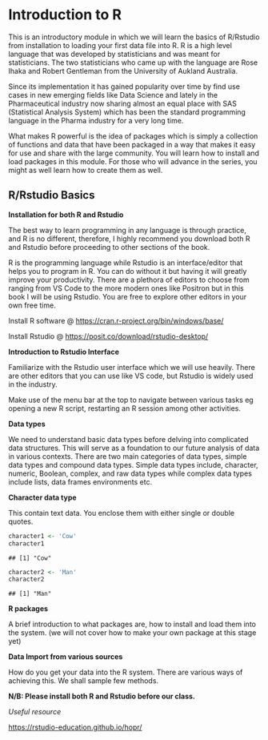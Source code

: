 # Introduction to R 

This is an introductory module in which we will learn the basics of R/Rstudio from installation to loading your first data file into R. R is a high level language that was developed by statisticians and was meant for statisticians. The two statisticians who came up with the language are Rose Ihaka and Robert Gentleman from the University of Aukland Australia. 

Since its implementation it has gained popularity over time by find use cases in new emerging fields like Data Science and lately in the Pharmaceutical industry now sharing almost an equal place with SAS (Statistical Analysis System) which has been the standard programming language in the Pharma industry for a very long time.

What makes R powerful is the idea of packages which is simply a collection of functions and data that have been packaged in a way that makes it easy for use and share with the large community. You will learn how to install and load packages in this module. For those who will advance in the series, you might as well learn how to create them as well.

## R/Rstudio Basics

**Installation for both R and Rstudio**

The best way to learn programming in any language is through practice, and R is no different, therefore, I highly recommend you download both R and Rstudio before proceeding to other sections of the book.

R is the programming language while Rstudio is an interface/editor that helps you to program in R. You can do without it but having it will greatly improve your productivity. There are a plethora of editors to choose from ranging from VS Code to the more modern ones like Positron but in this book I will be using Rstudio. You are free to explore other editors in your own free time.

Install R software @ https://cran.r-project.org/bin/windows/base/

Install Rstudio @ https://posit.co/download/rstudio-desktop/

**Introduction to Rstudio Interface**

Familiarize with the Rstudio user interface which we will use heavily. There are other editors that you can use like VS code, but Rstudio is widely used in the industry.

Make use of the menu bar at the top to navigate between various tasks eg opening a new R script, restarting an R session among other activities.

**Data types**

We need to understand basic data types before delving into complicated data structures. This will serve as a foundation to our future analysis of data in various contexts. There are two main categories of data types, simple data types and compound data types. Simple data types include, character, numeric, Boolean, complex, and raw data types while complex data types include lists, data frames environments etc.

**Character data type**

This contain text data. You enclose them with either single or double quotes.


``` r
character1 <- 'Cow'
character1
```

```
## [1] "Cow"
```

``` r
character2 <- 'Man'
character2
```

```
## [1] "Man"
```


**R packages**

A brief introduction to what packages are, how to install and load them into the system. (we will not cover how to make your own package at this stage yet)

**Data Import from various sources**

How do you get your data into the R system. There are various ways of achieving this. We shall sample few methods.


**N/B: Please install both R and Rstudio before our class.**

*Useful resource*

https://rstudio-education.github.io/hopr/

